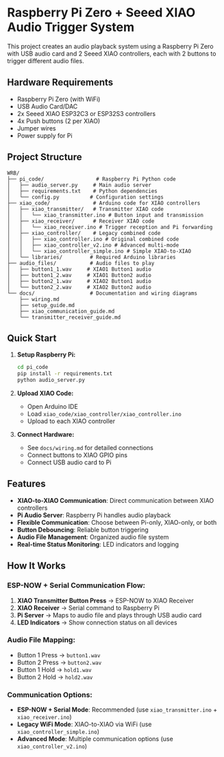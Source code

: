 # Raspberry Pi Zero + Seeed XIAO Audio Trigger System

This project creates an audio playback system using a Raspberry Pi Zero with USB audio card and 2 Seeed XIAO controllers, each with 2 buttons to trigger different audio files.

## Hardware Requirements

- Raspberry Pi Zero (with WiFi)
- USB Audio Card/DAC
- 2x Seeed XIAO ESP32C3 or ESP32S3 controllers
- 4x Push buttons (2 per XIAO)
- Jumper wires
- Power supply for Pi

## Project Structure

```
WRB/
├── pi_code/                 # Raspberry Pi Python code
│   ├── audio_server.py     # Main audio server
│   ├── requirements.txt    # Python dependencies
│   └── config.py          # Configuration settings
├── xiao_code/              # Arduino code for XIAO controllers
│   ├── xiao_transmitter/   # Transmitter XIAO code
│   │   └── xiao_transmitter.ino # Button input and transmission
│   ├── xiao_receiver/      # Receiver XIAO code
│   │   └── xiao_receiver.ino # Trigger reception and Pi forwarding
│   ├── xiao_controller/    # Legacy combined code
│   │   ├── xiao_controller.ino # Original combined code
│   │   ├── xiao_controller_v2.ino # Advanced multi-mode
│   │   └── xiao_controller_simple.ino # Simple XIAO-to-XIAO
│   └── libraries/         # Required Arduino libraries
├── audio_files/           # Audio files to play
│   ├── button1_1.wav     # XIAO1 Button1 audio
│   ├── button1_2.wav     # XIAO1 Button2 audio
│   ├── button2_1.wav     # XIAO2 Button1 audio
│   └── button2_2.wav     # XIAO2 Button2 audio
└── docs/                  # Documentation and wiring diagrams
    ├── wiring.md
    ├── setup_guide.md
    ├── xiao_communication_guide.md
    └── transmitter_receiver_guide.md
```

## Quick Start

1. **Setup Raspberry Pi:**
   ```bash
   cd pi_code
   pip install -r requirements.txt
   python audio_server.py
   ```

2. **Upload XIAO Code:**
   - Open Arduino IDE
   - Load `xiao_code/xiao_controller/xiao_controller.ino`
   - Upload to each XIAO controller

3. **Connect Hardware:**
   - See `docs/wiring.md` for detailed connections
   - Connect buttons to XIAO GPIO pins
   - Connect USB audio card to Pi

## Features

- **XIAO-to-XIAO Communication**: Direct communication between XIAO controllers
- **Pi Audio Server**: Raspberry Pi handles audio playback
- **Flexible Communication**: Choose between Pi-only, XIAO-only, or both
- **Button Debouncing**: Reliable button triggering
- **Audio File Management**: Organized audio file system
- **Real-time Status Monitoring**: LED indicators and logging

## How It Works

### ESP-NOW + Serial Communication Flow:
1. **XIAO Transmitter Button Press** → ESP-NOW to XIAO Receiver
2. **XIAO Receiver** → Serial command to Raspberry Pi
3. **Pi Server** → Maps to audio file and plays through USB audio card
4. **LED Indicators** → Show connection status on all devices

### Audio File Mapping:
- Button 1 Press → `button1.wav`
- Button 2 Press → `button2.wav`
- Button 1 Hold → `hold1.wav`
- Button 2 Hold → `hold2.wav`

### Communication Options:
- **ESP-NOW + Serial Mode**: Recommended (use `xiao_transmitter.ino` + `xiao_receiver.ino`)
- **Legacy WiFi Mode**: XIAO-to-XIAO via WiFi (use `xiao_controller_simple.ino`)
- **Advanced Mode**: Multiple communication options (use `xiao_controller_v2.ino`)
